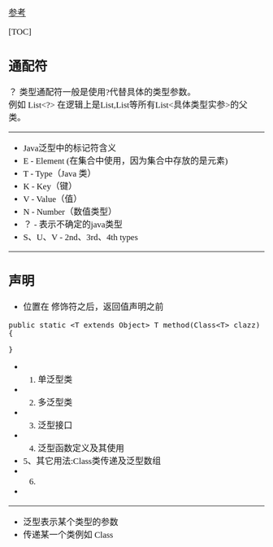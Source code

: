 <span  style="font-family: Simsun,serif; font-size: 17px; ">

[参考](https://www.cnblogs.com/jpfss/p/9928747.html)

[TOC]

## 通配符

？ 类型通配符一般是使用?代替具体的类型参数。   
例如 List<?> 在逻辑上是List<String>,List<Integer>等所有List<具体类型实参>的父类。   

---

- Java泛型中的标记符含义   
- E - Element (在集合中使用，因为集合中存放的是元素)   
- T - Type（Java 类）   
- K - Key（键）   
- V - Value（值）   
- N - Number（数值类型）   
- ？ - 表示不确定的java类型   
- S、U、V - 2nd、3rd、4th types

---

## 声明

- 位置在 修饰符之后，返回值声明之前
~~~
public static <T extends Object> T method(Class<T> clazz){
    
}
~~~

- 1. 单泛型类
- 2. 多泛型类
- 3. 泛型接口
- 4. 泛型函数定义及其使用
- 5、其它用法:Class<T>类传递及泛型数组
- 6.
- 

---

- 泛型表示某个类型的参数
- 传递某一个类例如 Class<T>

</span>
